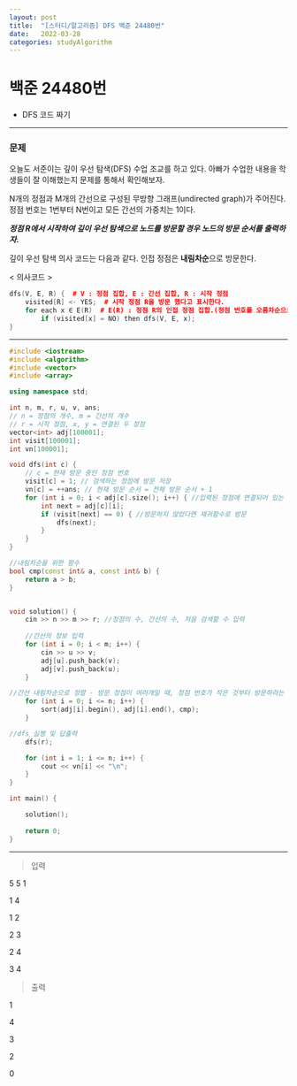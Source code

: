 ```yaml
---
layout: post
title:  "[스터디/알고리즘] DFS 백준 24480번"
date:   2022-03-28
categories: studyAlgorithm
---
```


# 백준 24480번
- DFS 코드 짜기

---

### 문제

오늘도 서준이는 깊이 우선 탐색(DFS) 수업 조교를 하고 있다. 아빠가 수업한 내용을 학생들이 잘 이해했는지 문제를 통해서 확인해보자.


N개의 정점과 M개의 간선으로 구성된 무방향 그래프(undirected graph)가 주어진다. 정점 번호는 1번부터 N번이고 모든 간선의 가중치는 1이다. 


***정점 R에서 시작하여 깊이 우선 탐색으로 노드를 방문할 경우 노드의 방문 순서를 출력하자.***


깊이 우선 탐색 의사 코드는 다음과 같다. 인접 정점은 **내림차순**으로 방문한다.

< 의사코드 >

```c++
dfs(V, E, R) {  # V : 정점 집합, E : 간선 집합, R : 시작 정점
    visited[R] <- YES;  # 시작 정점 R을 방문 했다고 표시한다.
    for each x ∈ E(R)  # E(R) : 정점 R의 인접 정점 집합.(정점 번호를 오름차순으로 방문한다)
        if (visited[x] = NO) then dfs(V, E, x);
}
```


---


```c++
#include <iostream>
#include <algorithm>
#include <vector>
#include <array>

using namespace std;

int n, m, r, u, v, ans;
// n = 정점의 개수, m = 간선의 개수
// r = 시작 정점, x, y = 연결된 두 정점
vector<int> adj[100001];
int visit[100001];
int vn[100001];

void dfs(int c) {
    // c = 현재 방문 중인 정점 번호
    visit[c] = 1; // 검색하는 정점에 방문 저장
    vn[c] = ++ans; // 현재 방문 순서 = 전체 방문 순서 + 1
    for (int i = 0; i < adj[c].size(); i++) { //입력된 정점에 연결되어 있는 다른 정점을 검색하는 for문
        int next = adj[c][i];
        if (visit[next] == 0) { //방문하지 않았다면 재귀함수로 방문
            dfs(next);
        }
    }
}

//내림차순을 위한 함수
bool cmp(const int& a, const int& b) {
    return a > b;
}


void solution() {
    cin >> n >> m >> r; //정점의 수, 간선의 수, 처음 검색할 수 입력
    
    //간선의 정보 입력
    for (int i = 0; i < m; i++) { 
        cin >> u >> v;
        adj[u].push_back(v);
        adj[v].push_back(u);
    }

//간선 내림차순으로 정렬 - 방문 정점이 여러개일 때, 정점 번호가 작은 것부터 방문하라는 뜻.
    for (int i = 0; i <= n; i++) {
        sort(adj[i].begin(), adj[i].end(), cmp);
    }

//dfs 실행 및 답출력
    dfs(r);

    for (int i = 1; i <= n; i++) {
        cout << vn[i] << "\n";
    }
}

int main() {

    solution();
    
    return 0;
}
```

---

> 입력

5 5 1

1 4

1 2

2 3

2 4

3 4

>출력

1

4

3

2

0

